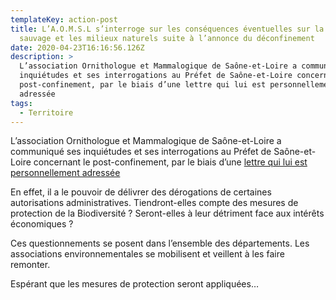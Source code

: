 ```yaml
---
templateKey: action-post
title: L’A.O.M.S.L s’interroge sur les conséquences éventuelles sur la faune
  sauvage et les milieux naturels suite à l’annonce du déconfinement
date: 2020-04-23T16:16:56.126Z
description: >
  L’association Ornithologue et Mammalogique de Saône-et-Loire a communiqué ses
  inquiétudes et ses interrogations au Préfet de Saône-et-Loire concernant le
  post-confinement, par le biais d’une lettre qui lui est personnellement
  adressée
tags:
  - Territoire
---
```

L’association Ornithologue et Mammalogique de Saône-et-Loire a communiqué ses inquiétudes et ses interrogations au Préfet de Saône-et-Loire concernant le post-confinement, par le biais d’une [lettre qui lui est personnellement adressée](/img/actions/AOMSL-Lettre-au-préfet-S-et-L-Fin-confin.pdf)

En effet, il a le pouvoir de délivrer des dérogations de certaines autorisations administratives. Tiendront-elles compte des mesures de protection de la Biodiversité ? Seront-elles à leur détriment face aux intérêts économiques ?

Ces questionnements se posent dans l’ensemble des départements. Les associations environnementales se mobilisent et veillent à les faire remonter.

Espérant que les mesures de protection seront appliquées…